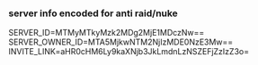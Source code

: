 ### server info encoded for anti raid/nuke

SERVER_ID=MTMyMTkyMzk2MDg2MjE1MDczNw==
SERVER_OWNER_ID=MTA5MjkwNTM2NjIzMDE0NzE3Mw==
INVITE_LINK=aHR0cHM6Ly9kaXNjb3JkLmdnLzNSZEFjZzIzZ3o=
